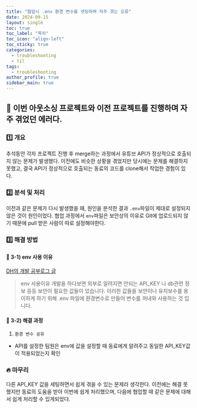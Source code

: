 ```yaml
---
title: "협업시 .env 환경 변수를 셋팅하며 자주 겪는 오류"
date: 2024-09-15
layout: single
toc: true
toc_label: "목차"
toc_icon: "align-left"
toc_sticky: true
categories:  
  - troubleshooting
  - til
tags:
  - troubleshooting
author_profile: true
sidebar_main: true
---
```


## :ledger: 이번 아웃소싱 프로젝트와 이전 프로젝트를 진행하며 자주 겪었던 에러다.

### :one: 개요
추석동안 각자 프로젝트 진행 후 merge하는 과정에서 유튜브 API가 정상적으로 호출되지 않는 문제가 발생했다. 이전에도 비슷한 상황을 겪었지만 당시에는 문제를 해결하지 못했고, 결국 API가 정상적으로 호출되는 동료의 코드를 clone해서 작업한 경험이 있다.

### :two: 분석 및 처리
이전과 같은 문제가 다시 발생했을 때, 원인을 분석한 결과 `.env`파일이 제대로 설정되지 않은 것이 원인이었다. 협업 과정에서 `env`파일은 보안상의 이유로 Git에 업로드되지 않기 때문에 pull 받은 사람이 따로 설정해야한다.

### :three: 해결 방법
#### :pushpin: 3-1) env 사용 이유
[DH의 개발 공부로그 글](https://shape-coding.tistory.com/entry/React-%EB%A6%AC%EC%95%A1%ED%8A%B8%EC%97%90%EC%84%9C-env-%ED%99%98%EA%B2%BD%EB%B3%80%EC%88%98-%EC%82%AC%EC%9A%A9%ED%95%98%EA%B8%B0)
> env 사용이유 개발을 하다보면 외부로 알려지면 안되는 API_KEY 나 db관련 정보 등등 보안이 필요한 값들이 있습니다. 이러한 값들을 보안이나 유지보수를 용이하게 하기 위해 .env 파일에 환경변수로 만들어 변수를 꺼내와 사용하는 것 입니다.

#### :pushpin: 3-2) 해결 과정
1. `환경 변수 공유`
  - API를 설정한 팀원은 env에 값을 설정할 때 동료에게 알려주고 동일한 API_KEY값이 적용되었는지 확인

### :fire: 마무리
다른 API_KEY 값을 세팅하면서 쉽게 겪을 수 있는 문제라 생각한다. 이전에는 해결 못 했지만 동료의 도움을 받아 이번에 쉽게 처리했으며, 다음에 협업할 때 같은 문제에 대해서 쉽게 처리할 수 있게되었다.